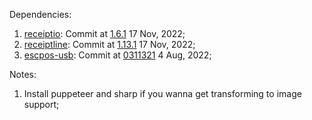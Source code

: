 Dependencies:

1. [receiptio](https://github.com/receiptline/receiptio): Commit at [1.6.1](https://github.com/receiptline/receiptio/commit/77a0ba0ee39e4fc29a0593eb9078387103d300a3) 17 Nov, 2022;
2. [receiptline](https://github.com/receiptline/receiptline): Commit at [1.13.1](https://github.com/receiptline/receiptline/commit/70eeac9ee7f76339a35f45e9c77c15f80ea4fcf9) 17 Nov, 2022;
3. [escpos-usb](https://github.com/song940/node-escpos/tree/v3/packages/usb): Commit at [0311321](https://github.com/song940/node-escpos/commit/03113211e295b8ef13a87b998d2f53e73261a068) 4 Aug, 2022;

Notes:

1. Install puppeteer and sharp if you wanna get transforming to image support;
